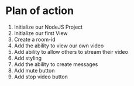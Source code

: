 # Plan of action
1. Initialize our NodeJS Project
2. Initialize our first View
3. Create a room-id
4. Add the ability to view our own video
5. Add ability to allow others to stream their video
6. Add styling
7. Add the ability to create messages
8. Add mute button
9. Add stop video button
